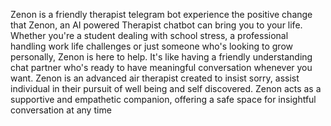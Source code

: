 Zenon is a friendly therapist telegram bot experience the positive change that Zenon, an AI powered Therapist chatbot can bring you to your life.
Whether you're a student dealing with school stress, a professional handling work life challenges or just someone who's looking to grow personally, Zenon is here to help.
It's like having a friendly understanding chat partner who's ready to have meaningful conversation whenever you want.
Zenon is an advanced air therapist created to insist sorry, assist individual in their pursuit of well being and self discovered.
Zenon acts as a supportive and empathetic companion, offering a safe space for insightful conversation at any time
